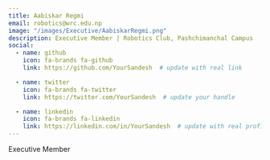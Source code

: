 ```yaml
---
title: Aabiskar Regmi
email: robotics@wrc.edu.np
image: "/images/Executive/AabiskarRegmi.png"
description: Executive Member | Robotics Club, Pashchimanchal Campus
social:
  - name: github
    icon: fa-brands fa-github
    link: https://github.com/YourSandesh  # update with real link

  - name: twitter
    icon: fa-brands fa-twitter
    link: https://twitter.com/YourSandesh  # update your handle

  - name: linkedin
    icon: fa-brands fa-linkedin
    link: https://linkedin.com/in/YourSandesh  # update with real profile
---
```


Executive Member